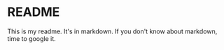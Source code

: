 # README

This is my readme. It's in markdown. If you don't know about markdown, time to google it.
